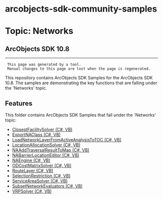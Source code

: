 # arcobjects-sdk-community-samples 
# Topic: Networks
## ArcObjects SDK 10.8  

----------
     This page was generated by a tool.
     Manual changes to this page are lost when the page is regenerated.

This repository contains ArcObjects SDK Samples for the ArcObjects SDK 10.8.  The samples are demonstrating the key functions that are falling under the 'Networks' topic.  


## Features

This folder contains ArcObjects SDK Samples that fall under the 'Networks' topic:

* [ClosestFacilitySolver (C#, VB)](../../../../tree/master/Net/Networks/ClosestFacilitySolver)  
* [ExportNAClass (C#, VB)](../../../../tree/master/Net/Networks/ExportNAClass)  
* [LoadNetworkLayerFromActiveAnalysisToTOC (C#, VB)](../../../../tree/master/Net/Networks/LoadNetworkLayerFromActiveAnalysisToTOC)  
* [LocationAllocationSolver (C#, VB)](../../../../tree/master/Net/Networks/LocationAllocationSolver)  
* [NAAddTraversalResultToMap (C#, VB)](../../../../tree/master/Net/Networks/NAAddTraversalResultToMap)  
* [NABarrierLocationEditor (C#, VB)](../../../../tree/master/Net/Networks/NABarrierLocationEditor)  
* [NAEngine (C#, VB)](../../../../tree/master/Net/Networks/NAEngine)  
* [ODCostMatrixSolver (C#, VB)](../../../../tree/master/Net/Networks/ODCostMatrixSolver)  
* [RouteLayer (C#, VB)](../../../../tree/master/Net/Networks/RouteLayer)  
* [SelectionRestriction (C#, VB)](../../../../tree/master/Net/Networks/SelectionRestriction)  
* [ServiceAreaSolver (C#, VB)](../../../../tree/master/Net/Networks/ServiceAreaSolver)  
* [SubsetNetworkEvaluators (C#, VB)](../../../../tree/master/Net/Networks/SubsetNetworkEvaluators)  
* [VRPSolver (C#, VB)](../../../../tree/master/Net/Networks/VRPSolver)  


